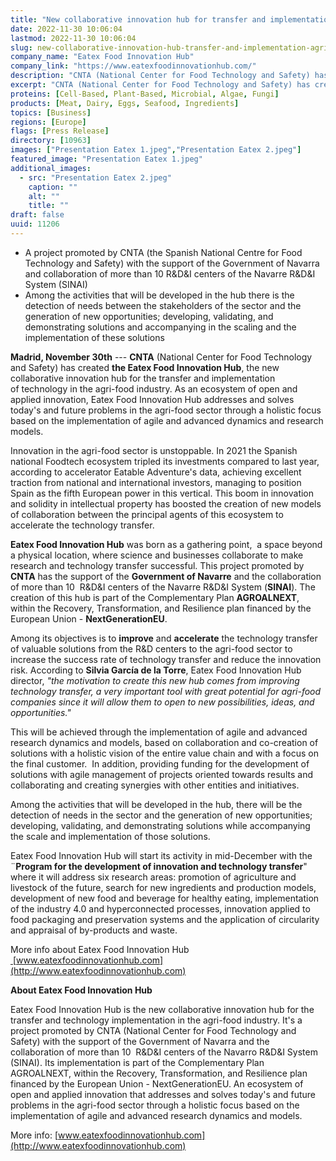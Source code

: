 ```yaml
---
title: "New collaborative innovation hub for transfer and implementation of agri-food technology"
date: 2022-11-30 10:06:04
lastmod: 2022-11-30 10:06:04
slug: new-collaborative-innovation-hub-transfer-and-implementation-agri-food-technology
company_name: "Eatex Food Innovation Hub"
company_link: "https://www.eatexfoodinnovationhub.com/"
description: "CNTA (National Center for Food Technology and Safety) has created the Eatex Food Innovation Hub, the new collaborative innovation hub for the transfer and implementation of technology in the agri-food industry."
excerpt: "CNTA (National Center for Food Technology and Safety) has created the Eatex Food Innovation Hub, the new collaborative innovation hub for the transfer and implementation of technology in the agri-food industry."
proteins: [Cell-Based, Plant-Based, Microbial, Algae, Fungi]
products: [Meat, Dairy, Eggs, Seafood, Ingredients]
topics: [Business]
regions: [Europe]
flags: [Press Release]
directory: [10963]
images: ["Presentation Eatex 1.jpeg","Presentation Eatex 2.jpeg"]
featured_image: "Presentation Eatex 1.jpeg"
additional_images:
  - src: "Presentation Eatex 2.jpeg"
    caption: ""
    alt: ""
    title: ""
draft: false
uuid: 11206
---
```

-   A project promoted by CNTA (the Spanish National Centre for Food
    Technology and Safety) with the support of the Government of Navarra
    and collaboration of more than 10 R&D&I centers of the Navarre R&D&I
    System (SINAI)
-   Among the activities that will be developed in the hub there is the
    detection of needs between the stakeholders of the sector and the
    generation of new opportunities; developing, validating, and
    demonstrating solutions and accompanying in the scaling and the
    implementation of these solutions

**Madrid, November 30th** --- **CNTA** (National Center for Food
Technology and Safety) has created **the Eatex Food Innovation Hub**,
the new collaborative innovation hub for the transfer and implementation
of technology in the agri-food industry. As an ecosystem of open and
applied innovation, Eatex Food Innovation Hub addresses and solves
today\'s and future problems in the agri-food sector through a holistic
focus based on the implementation of agile and advanced dynamics and
research models.

Innovation in the agri-food sector is unstoppable. In 2021 the Spanish
national Foodtech ecosystem tripled its investments compared to last
year, according to accelerator Eatable Adventure's data, achieving
excellent traction from national and international investors, managing
to position Spain as the fifth European power in this vertical. This
boom in innovation and solidity in intellectual property has boosted the
creation of new models of collaboration between the principal agents of
this ecosystem to accelerate the technology transfer.

**Eatex Food Innovation Hub** was born as a gathering point,  a space
beyond a physical location, where science and businesses collaborate to
make research and technology transfer successful. This project promoted
by **CNTA** has the support of the **Government of Navarre** and the
collaboration of more than 10  R&D&I centers of the Navarre R&D&I System
(**SINAI**). The creation of this hub is part of the Complementary Plan
**AGROALNEXT**, within the Recovery, Transformation, and Resilience plan
financed by the European Union - **NextGenerationEU**.

Among its objectives is to **improve** and **accelerate** the technology
transfer of valuable solutions from the R&D centers to the agri-food
sector to increase the success rate of technology transfer and reduce
the innovation risk. According to **Silvia García de la Torre**, Eatex
Food Innovation Hub director, *"the motivation to create this new hub
comes from improving technology transfer, a very important tool with
great potential for agri-food companies since it will allow them to open
to new possibilities, ideas, and opportunities."*

This will be achieved through the implementation of agile and advanced
research dynamics and models, based on collaboration and co-creation of
solutions with a holistic vision of the entire value chain and with a
focus on the final customer.  In addition, providing funding for the
development of solutions with agile management of projects oriented
towards results and collaborating and creating synergies with other
entities and initiatives.

Among the activities that will be developed in the hub, there will be
the detection of needs in the sector and the generation of new
opportunities; developing, validating, and demonstrating solutions while
accompanying the scale and implementation of those solutions.

Eatex Food Innovation Hub will start its activity in mid-December with
the ¨**Program for the development of innovation and technology
transfer**" where it will address six research areas: promotion of
agriculture and livestock of the future, search for new ingredients and
production models, development of new food and beverage for healthy
eating, implementation of the industry 4.0 and hyperconnected processes,
innovation applied to food packaging and preservation systems and the
application of circularity and appraisal of by-products and waste.

More info about Eatex Food Innovation Hub
[ ](http://www.eatexfoodinnovationhub.com)[www.eatexfoodinnovationhub.com](http://www.eatexfoodinnovationhub.com)

**About Eatex Food Innovation Hub**

Eatex Food Innovation Hub is the new collaborative innovation hub for
the transfer and technology implementation in the agri-food industry.
It\'s a project promoted by CNTA (National Center for Food Technology
and Safety) with the support of the Government of Navarra and the
collaboration of more than 10  R&D&I centers of the Navarro R&D&I System
(SINAI). Its implementation is part of the Complementary Plan
AGROALNEXT, within the Recovery, Transformation, and Resilience plan
financed by the European Union - NextGenerationEU. An ecosystem of open
and applied innovation that addresses and solves today\'s and future
problems in the agri-food sector through a holistic focus based on the
implementation of agile and advanced research dynamics and models.

More info: [](http://www.eatexfoodinnovationhub.com)
[www.eatexfoodinnovationhub.com](http://www.eatexfoodinnovationhub.com)
